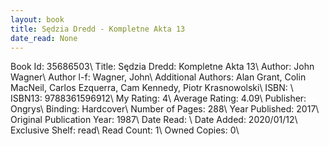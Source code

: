 ```yaml
---
layout: book
title: Sędzia Dredd - Kompletne Akta 13
date_read: None
---
```


Book Id: 35686503\ 
Title: Sędzia Dredd: Kompletne Akta 13\ 
Author: John Wagner\ 
Author l-f: Wagner, John\ 
Additional Authors: Alan Grant, Colin MacNeil, Carlos Ezquerra, Cam Kennedy, Piotr Krasnowolski\ 
ISBN: \ 
ISBN13: 9788361596912\ 
My Rating: 4\ 
Average Rating: 4.09\ 
Publisher: Ongrys\ 
Binding: Hardcover\ 
Number of Pages: 288\ 
Year Published: 2017\ 
Original Publication Year: 1987\ 
Date Read: \ 
Date Added: 2020/01/12\ 
Exclusive Shelf: read\ 
Read Count: 1\ 
Owned Copies: 0\ 

